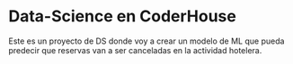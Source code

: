 # Data-Science en CoderHouse
Este es un proyecto de DS donde voy a crear un modelo de ML que pueda predecir que reservas van a ser canceladas en la actividad hotelera.  
